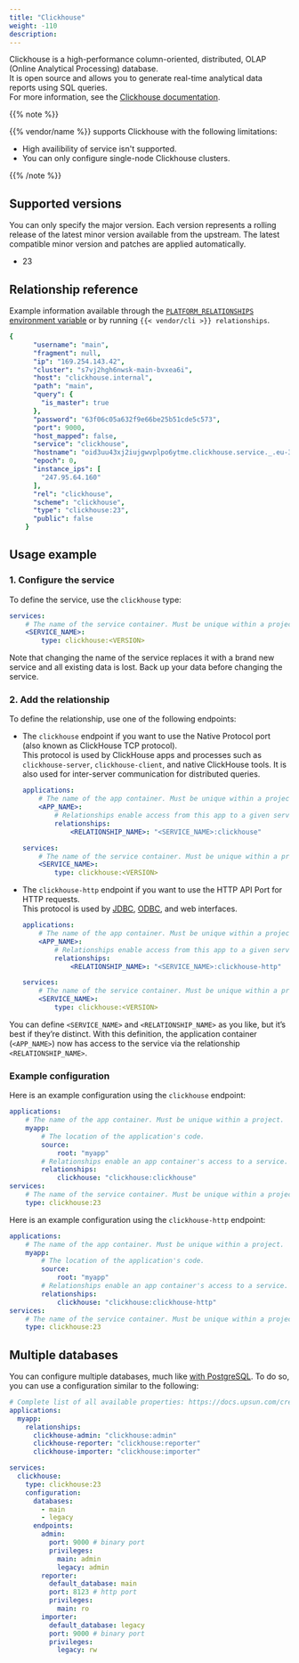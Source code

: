 ```yaml
---
title: "Clickhouse"
weight: -110
description: 
---
```


Clickhouse is a high-performance column-oriented, distributed, OLAP (Online Analytical Processing) database.</br>
It is open source and allows you to generate real-time analytical data reports using SQL queries.</br>
For more information, see the [Clickhouse documentation](https://clickhouse.com/docs).

{{% note %}} 

{{% vendor/name %}} supports Clickhouse with the following limitations:

- High availibility of service isn't supported.
- You can only configure single-node Clickhouse clusters.

{{% /note %}} 

## Supported versions

You can only specify the major version.
Each version represents a rolling release of the latest minor version available from the upstream.
The latest compatible minor version and patches are applied automatically.

- 23

## Relationship reference

Example information available through the [`PLATFORM_RELATIONSHIPS` environment variable](/development/variables/use-variables.md#use-provided-variables)
or by running `{{< vendor/cli >}} relationships`.

```yaml
{
      "username": "main",
      "fragment": null,
      "ip": "169.254.143.42",
      "cluster": "s7vj2hgh6nwsk-main-bvxea6i",
      "host": "clickhouse.internal",
      "path": "main",
      "query": {
        "is_master": true
      },
      "password": "63f06c05a632f9e66be25b51cde5c573",
      "port": 9000,
      "host_mapped": false,
      "service": "clickhouse",
      "hostname": "oid3uu43xj2iujgwvplpo6ytme.clickhouse.service._.eu-3.platformsh.site",
      "epoch": 0,
      "instance_ips": [
        "247.95.64.160"
      ],
      "rel": "clickhouse",
      "scheme": "clickhouse",
      "type": "clickhouse:23",
      "public": false
    }
```

## Usage example

### 1. Configure the service

To define the service, use the `clickhouse` type:

```yaml {configFile="app"}
services:
    # The name of the service container. Must be unique within a project.
    <SERVICE_NAME>:
        type: clickhouse:<VERSION>
```

Note that changing the name of the service replaces it with a brand new service and all existing data is lost. Back up your data before changing the service.

### 2. Add the relationship

To define the relationship, use one of the following endpoints:

- The `clickhouse` endpoint if you want to use the Native Protocol port (also known as ClickHouse TCP protocol).</br>
  This protocol is used by ClickHouse apps and processes such as `clickhouse-server`, `clickhouse-client`, and native ClickHouse tools. It is also used for inter-server communication for distributed queries.

  ```yaml {configFile="app"}
  applications:
      # The name of the app container. Must be unique within a project.
      <APP_NAME>:
          # Relationships enable access from this app to a given service.
          relationships:
              <RELATIONSHIP_NAME>: "<SERVICE_NAME>:clickhouse"

  services:
      # The name of the service container. Must be unique within a project.
      <SERVICE_NAME>:
          type: clickhouse:<VERSION>
  ```

- The `clickhouse-http` endpoint if you want to use the HTTP API Port for HTTP requests.</br>
  This protocol is used by [JDBC](https://docs.oracle.com/javase/8/docs/technotes/guides/jdbc/), [ODBC](https://learn.microsoft.com/en-us/sql/odbc/microsoft-open-database-connectivity-odbc?view=sql-server-ver16), and web interfaces.

  ```yaml {configFile="app"}
  applications:
      # The name of the app container. Must be unique within a project.
      <APP_NAME>:
          # Relationships enable access from this app to a given service.
          relationships:
              <RELATIONSHIP_NAME>: "<SERVICE_NAME>:clickhouse-http"

  services:
      # The name of the service container. Must be unique within a project.
      <SERVICE_NAME>:
          type: clickhouse:<VERSION>
  ```

You can define ``<SERVICE_NAME>`` and ``<RELATIONSHIP_NAME>`` as you like, but it’s best if they’re distinct.
With this definition, the application container (``<APP_NAME>``) now has access to the service via the relationship ``<RELATIONSHIP_NAME>``.

### Example configuration

Here is an example configuration using the `clickhouse` endpoint:

```yaml {configFile="app"}
applications:
    # The name of the app container. Must be unique within a project.
    myapp:
        # The location of the application's code.
        source:
            root: "myapp"
        # Relationships enable an app container's access to a service.
        relationships:
            clickhouse: "clickhouse:clickhouse"
services:
    # The name of the service container. Must be unique within a project.
    type: clickhouse:23
```

Here is an example configuration using the `clickhouse-http` endpoint:

```yaml {configFile="app"}
applications:
    # The name of the app container. Must be unique within a project.
    myapp:
        # The location of the application's code.
        source:
            root: "myapp"
        # Relationships enable an app container's access to a service.
        relationships:
            clickhouse: "clickhouse:clickhouse-http"
services:
    # The name of the service container. Must be unique within a project.
    type: clickhouse:23
```

## Multiple databases

You can configure multiple databases, much like [with PostgreSQL](/add-services/postgresql.md#multiple-databases).
To do so, you can use a configuration similar to the following:

```yaml {configFile="app"}
# Complete list of all available properties: https://docs.upsun.com/create-apps/app-reference.html
applications:
  myapp:
    relationships:
      clickhouse-admin: "clickhouse:admin"
      clickhouse-reporter: "clickhouse:reporter"
      clickhouse-importer: "clickhouse:importer"

services:
  clickhouse:
    type: clickhouse:23
    configuration:
      databases:
        - main
        - legacy
      endpoints:
        admin:
          port: 9000 # binary port
          privileges:
            main: admin
            legacy: admin
        reporter:
          default_database: main
          port: 8123 # http port
          privileges:
            main: ro
        importer:
          default_database: legacy
          port: 9000 # binary port
          privileges:
            legacy: rw
```

